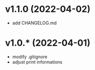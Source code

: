 v1.1.0 (2022-04-02)
==============================

- add CHANGELOG.md


v1.0.* (2022-04-01)
==============================

- modify .gitignore
- adjust print informations

